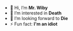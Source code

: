 - 👋 Hi, I’m **Mr. Wiby**
- 👀 I’m interested in **Death**
- 💞️ I’m looking forward to **Die**
- ⚡ Fun fact: **I'm an idiot**
